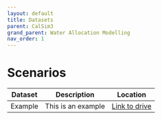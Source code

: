 ```yaml
---
layout: default
title: Datasets
parent: CalSim3
grand_parent: Water Allocation Modelling 
nav_order: 1
---
```


# Scenarios

| Dataset       | Description    | Location  | 
| ------------- | ------------- | ------------- |
| Example       | This is an example| [Link to drive](https://drive.google.com/drive/folders/1E67zovHLuPUiUtDtf-ju7R-ltCYG2DXH?usp=sharing)             |
